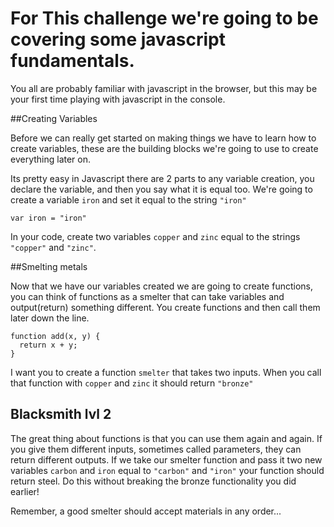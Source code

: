 # For This challenge we're going to be covering some javascript fundamentals.
You all are probably familiar with javascript in the browser, but this may be your first time playing with javascript in the console.


##Creating Variables

Before we can really get started on making things we have to learn how to create variables, these are the building blocks we're going to use to create everything later on.

Its pretty easy in Javascript there are 2 parts to any variable creation, you declare the variable, and then you say what it is equal too. We're going to create a variable `iron` and set it equal to the string `"iron"`

```
var iron = "iron"

```

In your code, create two variables `copper` and `zinc` equal to the strings `"copper"` and `"zinc"`.

##Smelting metals

Now that we have our variables created we are going to create functions, you can think of functions as a smelter that can take variables and output(return) something different. You create functions and then call them later down the line.

```
function add(x, y) {
  return x + y;
}
```

I want you to create a function `smelter` that takes two inputs. When you call that function with `copper` and `zinc` it should return `"bronze"`


## Blacksmith lvl 2

The great thing about functions is that you can use them again and again. If you give them different inputs, sometimes called parameters, they can return different outputs. If we take our smelter function and pass it two new variables `carbon` and `iron` equal to `"carbon"` and `"iron"` your function should return steel. Do this without breaking the bronze functionality you did earlier!

Remember, a good smelter should accept materials in any order...
